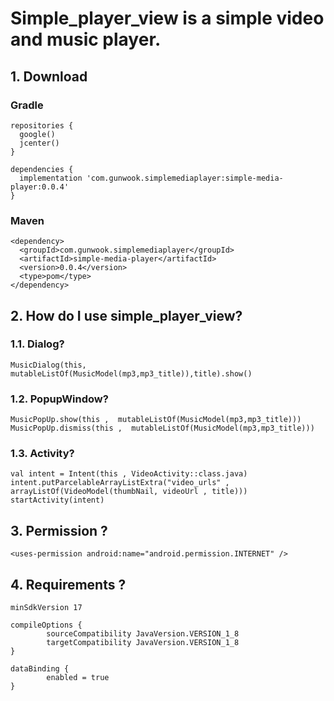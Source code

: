 # Simple_player_view is a simple video and music player.

## 1. Download

### Gradle
    repositories {
      google()
      jcenter()
    }

    dependencies {
      implementation 'com.gunwook.simplemediaplayer:simple-media-player:0.0.4'
    }
### Maven
    <dependency>
      <groupId>com.gunwook.simplemediaplayer</groupId>
      <artifactId>simple-media-player</artifactId>
      <version>0.0.4</version>
      <type>pom</type>
    </dependency>
  
  
  
## 2. How do I use simple_player_view?
### 1.1. Dialog?
    MusicDialog(this, mutableListOf(MusicModel(mp3,mp3_title)),title).show()
    
### 1.2. PopupWindow?
    MusicPopUp.show(this ,  mutableListOf(MusicModel(mp3,mp3_title)))
    MusicPopUp.dismiss(this ,  mutableListOf(MusicModel(mp3,mp3_title)))
    
### 1.3. Activity?
    val intent = Intent(this , VideoActivity::class.java)
    intent.putParcelableArrayListExtra("video_urls" , arrayListOf(VideoModel(thumbNail, videoUrl , title)))
    startActivity(intent)
    
## 3. Permission ?
    <uses-permission android:name="android.permission.INTERNET" />

## 4. Requirements ?
    minSdkVersion 17

    compileOptions {
            sourceCompatibility JavaVersion.VERSION_1_8
            targetCompatibility JavaVersion.VERSION_1_8
    }

    dataBinding {
            enabled = true
    }

